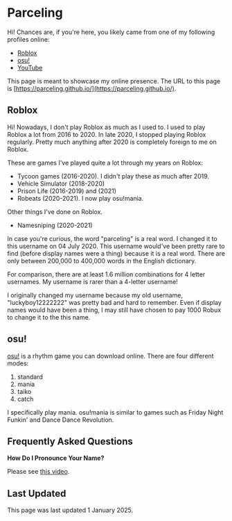 # Parceling
Hi! Chances are, if you're here, you likely came from one of my following profiles online:

- [Roblox](https://www.roblox.com/users/140397792/profile)
- [osu!](https://osu.ppy.sh/users/18842927)
- [YouTube](https://www.youtube.com/@Parceling/)

This page is meant to showcase my online presence. The URL to this page is [https://parceling.github.io/](https://parceling.github.io/).

## Roblox

Hi! Nowadays, I don't play Roblox as much as I used to. I used to play Roblox a lot from 2016 to 2020. In late 2020, I stopped playing Roblox regularly. Pretty much anything after 2020 is completely foreign to me on Roblox.

These are games I've played quite a lot through my years on Roblox:
- Tycoon games (2016-2020). I didn't play these as much after 2019.
- Vehicle Simulator (2018-2020)
- Prison Life (2016-2019) and (2021)
- Robeats (2020-2021). I now play osu!mania.

Other things I've done on Roblox.
- Namesniping (2020-2021)

In case you're curious, the word "parceling" is a real word. I changed it to this username on 04 July 2020. This username would've been pretty rare to find (before display names were a thing) because it is a real word. There are only between 200,000 to 400,000 words in the English dictionary.

For comparison, there are at least 1.6 million combinations for 4 letter usernames. My username is rarer than a 4-letter username!

I originally changed my username because my old username, "luckyboy12222222" was pretty bad and hard to remember. Even if display names would have been a thing, I may still have chosen to pay 1000 Robux to change it to the this name.

## osu!
[osu!](https://osu.ppy.sh/) is a rhythm game you can download online. There are four different modes:

1. standard
2. mania
3. taiko
4. catch

I specifically play mania. osu!mania is similar to games such as Friday Night Funkin' and Dance Dance Revolution.

## Frequently Asked Questions

**How Do I Pronounce Your Name?**

Please see [this video](https://youtu.be/wxWiZOlMRMY?t=27).

## Last Updated
This page was last updated 1 January 2025.
